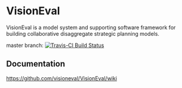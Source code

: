 
# VisionEval

VisionEval is a model system and supporting software framework for building collaborative disaggregate strategic planning models.  

master branch: [![Travis-CI Build Status](https://travis-ci.org/visioneval/VisionEval.svg?branch=master)](https://travis-ci.org/visioneval/VisionEval)


## Documentation

https://github.com/visioneval/VisionEval/wiki
